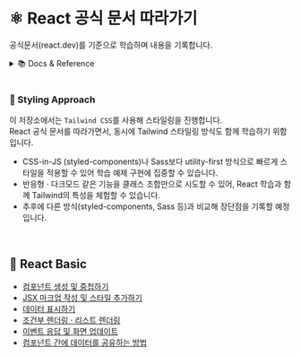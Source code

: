 # ⚛️ React 공식 문서 따라가기

공식문서(react.dev)를 기준으로 학습하며 내용을 기록합니다.

<details>
<summary>📚  Docs & Reference</summary>
<br>
React

- [React Docs EN](https://react.dev/)
- [React Docs KO](https://react.dev/)

React Router

- [NavLink](https://reactrouter.com/api/components/NavLink#navlink)
- [useLocation](https://reactrouter.com/api/hooks/useLocation#uselocation)

NPM package

- [react-syntax-highlighter](https://www.npmjs.com/package/react-syntax-highlighter)
- [↳ React Syntax Highlighter Demo](https://react-syntax-highlighter.github.io/react-syntax-highlighter/demo/prism-async-light.html)
- [↳ GitHub](https://github.com/react-syntax-highlighter/react-syntax-highlighter)

TailwindCSS

- [Installation](https://tailwindcss.com/docs/installation/using-vite)
- [Preflight](https://tailwindcss.com/docs/preflight)
- [↳ Preflight Stylesheet](https://github.com/tailwindlabs/tailwindcss/blob/main/packages/tailwindcss/preflight.css)
- [@apply](https://tailwindcss.com/docs/functions-and-directives#apply-directive)

Lucid (Icons)

- [Installation](https://lucide.dev/guide/installation)
- [Icons](https://lucide.dev/icons/)
</details>

<br>

### 🎨 Styling Approach

이 저장소에서는 `Tailwind CSS`를 사용해 스타일링을 진행합니다.  
React 공식 문서를 따라가면서, 동시에 Tailwind 스타일링 방식도 함께 학습하기 위함입니다.

- CSS-in-JS (styled-components)나 Sass보다
  utility-first 방식으로 빠르게 스타일을 적용할 수 있어
  학습 예제 구현에 집중할 수 있습니다.
- 반응형 · 다크모드 같은 기능을 클래스 조합만으로 시도할 수 있어,
  React 학습과 함께 Tailwind의 특성을 체험할 수 있습니다.
- 추후에 다른 방식(styled-components, Sass 등)과 비교해
  장단점을 기록할 예정입니다.

<br>

## 🥚 React Basic

- [컴포넌트 생성 및 중첩하기](#)
- [JSX 마크업 작성 및 스타일 추가하기](#)
- [데이터 표시하기](#)
- [조건부 렌더링 · 리스트 렌더링](#)
- [이벤트 응답 및 화면 업데이트](#)
- [컴포넌트 간에 데이터를 공유하는 방법](#)

<br>

